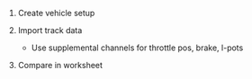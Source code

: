 1) Create vehicle setup

2) Import track data
    - Use supplemental channels for throttle pos, brake, l-pots
3) Compare in worksheet